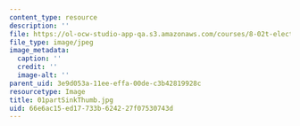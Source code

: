 ```yaml
---
content_type: resource
description: ''
file: https://ol-ocw-studio-app-qa.s3.amazonaws.com/courses/8-02t-electricity-and-magnetism-spring-2005/66e6ac15ed17733b624227f07530743d_01partSinkThumb.jpg
file_type: image/jpeg
image_metadata:
  caption: ''
  credit: ''
  image-alt: ''
parent_uid: 3e9d053a-11ee-effa-00de-c3b42819928c
resourcetype: Image
title: 01partSinkThumb.jpg
uid: 66e6ac15-ed17-733b-6242-27f07530743d
---
```

